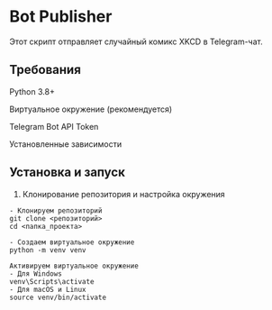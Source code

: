 # Bot Publisher

Этот скрипт отправляет случайный комикс XKCD в Telegram-чат.

## Требования

Python 3.8+

Виртуальное окружение (рекомендуется)

Telegram Bot API Token

Установленные зависимости

## Установка и запуск

1. Клонирование репозитория и настройка окружения
```
- Клонируем репозиторий
git clone <репозиторий>
cd <папка_проекта>

- Создаем виртуальное окружение
python -m venv venv

Активируем виртуальное окружение
- Для Windows
venv\Scripts\activate
- Для macOS и Linux
source venv/bin/activate
```
